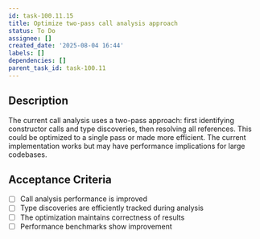 ```yaml
---
id: task-100.11.15
title: Optimize two-pass call analysis approach
status: To Do
assignee: []
created_date: '2025-08-04 16:44'
labels: []
dependencies: []
parent_task_id: task-100.11
---
```


## Description

The current call analysis uses a two-pass approach: first identifying constructor calls and type discoveries, then resolving all references. This could be optimized to a single pass or made more efficient. The current implementation works but may have performance implications for large codebases.

## Acceptance Criteria

- [ ] Call analysis performance is improved
- [ ] Type discoveries are efficiently tracked during analysis
- [ ] The optimization maintains correctness of results
- [ ] Performance benchmarks show improvement
